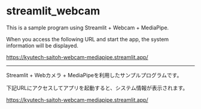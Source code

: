 # streamlit_webcam

This is a sample program using Streamlit + Webcam + MediaPipe.

When you access the following URL and start the app, the system information will be displayed.

<a href="https://kyutech-saitoh-webcam-mediapipe.streamlit.app/" target="_blank" rel="noopener noreferrer">https://kyutech-saitoh-webcam-mediapipe.streamlit.app/</a>

---

Streamlit + Webカメラ + MediaPipeを利用したサンプルプログラムです。

下記URLにアクセスしてアプリを起動すると、システム情報が表示されます。

<a href="https://kyutech-saitoh-webcam-mediapipe.streamlit.app/" target="_blank" rel="noopener noreferrer">https://kyutech-saitoh-webcam-mediapipe.streamlit.app/</a>
